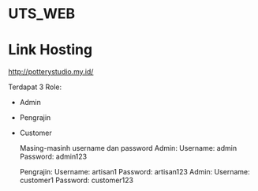 # UTS_WEB
# Link Hosting
http://potterystudio.my.id/ 

Terdapat 3 Role:
- Admin
- Pengrajin
- Customer

  Masing-masinh username dan password
  Admin:
  Username: admin
  Password: admin123

  Pengrajin:
  Username: artisan1
  Password: artisan123
  Admin:
  Username: customer1
  Password: customer123
